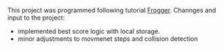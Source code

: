 This project was programmed following tutorial [Frogger](https://www.youtube.com/watch?v=GXvNEwu9cgM).
Channges and input to the project:

-   implemented best score logic with local storage.
-   minor adjustments to movmenet steps and collision detection
